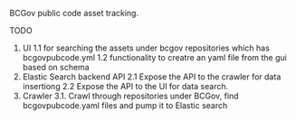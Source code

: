 BCGov public code asset tracking.

TODO
1. UI
  1.1 for searching the assets under bcgov repositories which has bcgovpubcode.yml
  1.2 functionality to creatre an yaml file from the gui based on schema
2. Elastic Search backend API
  2.1 Expose the API to the crawler for data insertiong
  2.2 Expose the API to the UI for data search.
3. Crawler 
  3.1. Crawl through repositories under BCGov, find bcgovpubcode.yaml files and pump it to Elastic search
  
